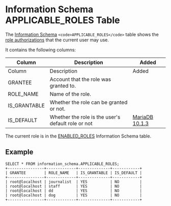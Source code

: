 
# Information Schema APPLICABLE_ROLES Table

The [Information Schema](../../../../../../mariadb-internals/information-schema-plugins-show-and-flush-statements.md) `<code>APPLICABLE_ROLES</code>` table shows the [role authorizations](../../../../../../../security/user-account-management/roles/roles_overview.md) that the current user may use.


It contains the following columns:



| Column | Description | Added |
| --- | --- | --- |
| Column | Description | Added |
| GRANTEE | Account that the role was granted to. |  |
| ROLE_NAME | Name of the role. |  |
| IS_GRANTABLE | Whether the role can be granted or not. |  |
| IS_DEFAULT | Whether the role is the user's default role or not | [MariaDB 10.1.3](../../../../../../../../release-notes/mariadb-community-server/old-releases/release-notes-mariadb-10-1-series/mariadb-10-1-3-release-notes.md) |



The current role is in the [ENABLED_ROLES](information-schema-enabled_roles-table.md) Information Schema table.


## Example


```
SELECT * FROM information_schema.APPLICABLE_ROLES;
+----------------+-------------+--------------+------------+
| GRANTEE        | ROLE_NAME   | IS_GRANTABLE | IS_DEFAULT |
+----------------+-------------+--------------+------------+
| root@localhost | journalist  | YES          | NO         |
| root@localhost | staff       | YES          | NO         |
| root@localhost | dd          | YES          | NO         |
| root@localhost | dog         | YES          | NO         |
+----------------+-------------+--------------+------------+
```
